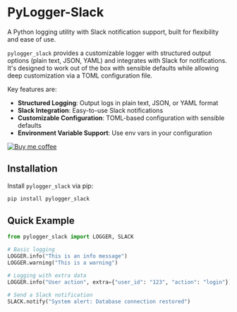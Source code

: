 # PyLogger-Slack

A Python logging utility with Slack notification support, built for flexibility and ease of use.

`pylogger_slack` provides a customizable logger with structured output options (plain text, JSON, YAML) and integrates with Slack for notifications. It's designed to work out of the box with sensible defaults while allowing deep customization via a TOML configuration file. 

Key features are:

- **Structured Logging**: Output logs in plain text, JSON, or YAML format
- **Slack Integration**: Easy-to-use Slack notifications
- **Customizable Configuration**: TOML-based configuration with sensible defaults
- **Environment Variable Support**: Use env vars in your configuration

[![Buy me coffee](https://img.shields.io/badge/Buy%20me%20coffee-FFDD00?style=for-the-badge&logo=buy-me-a-coffee&logoColor=black)](https://www.buymeacoffee.com/i_binay)

## Installation

Install `pylogger_slack` via pip:

```bash
pip install pylogger_slack
```

## Quick Example

```python
from pylogger_slack import LOGGER, SLACK

# Basic logging
LOGGER.info("This is an info message")
LOGGER.warning("This is a warning")

# Logging with extra data
LOGGER.info("User action", extra={"user_id": "123", "action": "login"})

# Send a Slack notification
SLACK.notify("System alert: Database connection restored")
```
